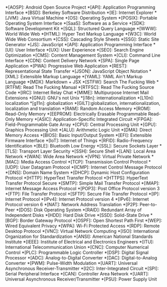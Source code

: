 *[AOSP]: Android Open Source Project
*[API]: Application Programming Interface
*[BSD]: Berkeley Software Distribution
*[IE]: Internet Explorer
*[JVM]: Java Virtual Machine
*[OS]: Operating System
*[POSIX]: Portable Operating System Interface
*[SaaS]: Software as a Service
*[SDK]: Software Development Kit
*[SQL]: Structured Query Language
*[WWW]: World Wide Web
*[HTML]: Hyper Text Markup Language
*[W3C]: World Wide Web Consortium
*[CSS]: Cascading Style Sheets
*[SSG]: Static Site Generator
*[JS]: JavaScript
*[API]: Application Programming Interface
*[UI]: User Interface
*[UX]: User Experience
*[SEO]: Search Engine Optimization
*[CMS]: Content Management System
*[CLI]: Command Line Interface
*[CDN]: Content Delivery Network
*[SPA]: Single Page Application
*[PWA]: Progressive Web Application
*[REST]: Representational State Transfer
*[JSON]: JavaScript Object Notation
*[XML]: Extensible Markup Language
*[YAML]: YAML Ain't Markup Language
*[MDX]: Markdown + JSX
*[STFW]: Search The Fucking Web
*[RTFM]: Read The Fucking Manual
*[RTFSC]: Read The Fucking Source Code
*[IRC]: Internet Relay Chat
*[MIME]: Multipurpose Internet Mail Extensions
*[GNU]: GNU's not Unix
*[i18n]: internationalization
*[L10n]: localization
*[g11n]: globalization
*[GILT]:globalization, internationalization, localization and translation
*[RAM]: Random Access Memory
*[ROM]: Read-Only Memory
*[EEPROM]: Electrically Erasable Programmable Read-Only Memory
*[ASIC]: Application-Specific Integrated Circuit
*[FPGA]: Field-Programmable Gate Array
*[CPU]: Central Processing Unit
*[GPU]: Graphics Processing Unit
*[ALU]: Arithmetic Logic Unit
*[DMA]: Direct Memory Access
*[BIOS]: Basic Input/Output System
*[EFI]: Extensible Firmware Interface
*[IoT]: Internet of Things
*[RFID]: Radio-Frequency Identification
*[BLE]: Bluetooth Low Energy
*[SSL]: Secure Sockets Layer
*[TLS]: Transport Layer Security
*[SSH]: Secure Shell
*[LAN]: Local Area Network
*[WAN]: Wide Area Network
*[VPN]: Virtual Private Network
*[MAC]: Media Access Control
*[TCP]: Transmission Control Protocol
*[UDP]: User Datagram Protocol
*[ICMP]: Internet Control Message Protocol
*[DNS]: Domain Name System
*[DHCP]: Dynamic Host Configuration Protocol
*[HTTP]: HyperText Transfer Protocol
*[HTTPS]: HyperText Transfer Protocol Secure
*[SMTP]: Simple Mail Transfer Protocol
*[IMAP]: Internet Message Access Protocol
*[POP3]: Post Office Protocol version 3
*[FTP]: File Transfer Protocol
*[SFTP]: Secure File Transfer Protocol
*[IP]: Internet Protocol
*[IPv4]: Internet Protocol version 4
*[IPv6]: Internet Protocol version 6
*[NAT]: Network Address Translation
*[P2P]: Peer-to-Peer
*[DOS]: Disk Operating System
*[RAID]: Redundant Array of Independent Disks
*[HDD]: Hard Disk Drive
*[SSD]: Solid-State Drive
*[BGP]: Border Gateway Protocol
*[OSPF]: Open Shortest Path First
*[WEP]: Wired Equivalent Privacy
*[WPA]: Wi-Fi Protected Access
*[RDP]: Remote Desktop Protocol
*[VNC]: Virtual Network Computing
*[ISO]: International Organization for Standardization
*[ANSI]: American National Standards Institute
*[IEEE]: Institute of Electrical and Electronics Engineers
*[ITU]: International Telecommunication Union
*[CNC]: Computer Numerical Control
*[PLC]: Programmable Logic Controller
*[DSP]: Digital Signal Processor
*[ADC]: Analog-to-Digital Converter
*[DAC]: Digital-to-Analog Converter
*[PWM]: Pulse-Width Modulation
*[UART]: Universal Asynchronous Receiver-Transmitter
*[I2C]: Inter-Integrated Circuit
*[SPI]: Serial Peripheral Interface
*[CAN]: Controller Area Network
*[UART]: Universal Asynchronous Receiver/Transmitter
*[PSU]: Power Supply Unit